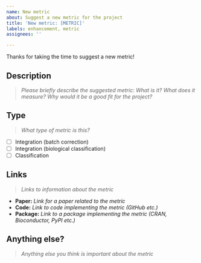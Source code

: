 ```yaml
---
name: New metric
about: Suggest a new metric for the project
title: 'New metric: [METRIC]'
labels: enhancement, metric
assignees: ''

---
```


Thanks for taking the time to suggest a new metric!

## Description

> _Please briefly describe the suggested metric: What is it? What does it measure? Why would it be a good fit for the project?_

## Type

> _What type of metric is this?_

- [ ] Integration (batch correction)
- [ ] Integration (biological classification)
- [ ] Classification

## Links

> _Links to information about the metric_

- **Paper:** _Link for a paper related to the metric_
- **Code:** _Link to code implementing the metric (GitHub etc.)_
- **Package:** _Link to a package implementing the metric (CRAN, Bioconductor, PyPI etc.)_

## Anything else?

> _Anything else you think is important about the metric_
